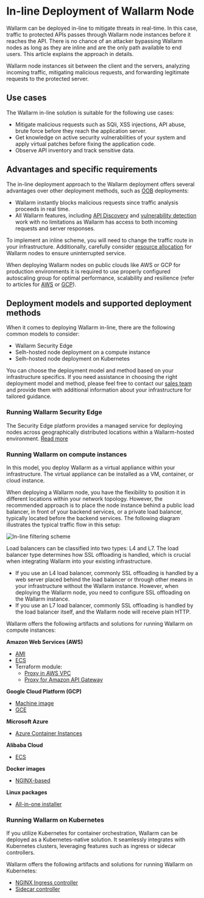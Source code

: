 # In-line Deployment of Wallarm Node

Wallarm can be deployed in-line to mitigate threats in real-time. In this case, traffic to protected APIs passes through Wallarm node instances before it reaches the API. There is no chance of an attacker bypassing Wallarm nodes as long as they are inline and are the only path available to end users. This article explains the approach in details.

Wallarm node instances sit between the client and the servers, analyzing incoming traffic, mitigating malicious requests, and forwarding legitimate requests to the protected server. 

## Use cases

The Wallarm in-line solution is suitable for the following use cases:

* Mitigate malicious requests such as SQli, XSS injections, API abuse, brute force before they reach the application server.
* Get knowledge on active security vulnerabilities of your system and apply virtual patches before fixing the application code.
* Observe API inventory and track sensitive data.

## Advantages and specific requirements

The in-line deployment approach to the Wallarm deployment offers several advantages over other deployment methods, such as [OOB](../oob/overview.md) deployments:

* Wallarm instantly blocks malicious requests since traffic analysis proceeds in real time.
* All Wallarm features, including [API Discovery](../../api-discovery/overview.md) and [vulnerability detection](../../about-wallarm/detecting-vulnerabilities.md) work with no limitations as Wallarm has access to both incoming requests and server responses.

To implement an inline scheme, you will need to change the traffic route in your infrastructure. Additionally, carefully consider [resource allocation](../../admin-en/configuration-guides/allocate-resources-for-node.md) for Wallarm nodes to ensure uninterrupted service.

When deploying Wallarm nodes on public clouds like AWS or GCP for production environments it is required  to use properly configured autoscaling group for optimal performance, scalability and resilience (refer to articles for [AWS](../../admin-en/installation-guides/amazon-cloud/autoscaling-overview.md) or [GCP](../../admin-en/installation-guides/google-cloud/autoscaling-overview.md)).

## Deployment models and supported deployment methods

When it comes to deploying Wallarm in-line, there are the following common models to consider:

* Wallarm Security Edge
* Selh-hosted node deployment on a compute instance
* Selh-hosted node deployment on Kubernetes

You can choose the deployment model and method based on your infrastructure specifics. If you need assistance in choosing the right deployment model and method, please feel free to contact our [sales team](mailto:sales@wallarm.com) and provide them with additional information about your infrastructure for tailored guidance.

### Running Wallarm Security Edge

The Security Edge platform provides a managed service for deploying nodes across geographically distributed locations within a Wallarm-hosted environment. [Read more](../security-edge/inline/overview.md)

### Running Wallarm on compute instances

In this model, you deploy Wallarm as a virtual appliance within your infrastructure. The virtual appliance can be installed as a VM, container, or cloud instance.

When deploying a Wallarm node, you have the flexibility to position it in different locations within your network topology. However, the recommended approach is to place the node instance behind a public load balancer, in front of your backend services, or a private load balancer, typically located before the backend services. The following diagram illustrates the typical traffic flow in this setup:

![In-line filtering scheme](../../images/waf-installation/inline/wallarm-inline-deployment-scheme.png)

Load balancers can be classified into two types: L4 and L7. The load balancer type determines how SSL offloading is handled, which is crucial when integrating Wallarm into your existing infrastructure.

* If you use an L4 load balancer, commonly SSL offloading is handled by a web server placed behind the load balancer or through other means in your infrastructure without the Wallarm instance. However, when deploying the Wallarm node, you need to configure SSL offloading on the Wallarm instance.
* If you use an L7 load balancer, commonly SSL offloading is handled by the load balancer itself, and the Wallarm node will receive plain HTTP.

Wallarm offers the following artifacts and solutions for running Wallarm on compute instances:

**Amazon Web Services (AWS)**

* [AMI](compute-instances/aws/aws-ami.md)
* [ECS](compute-instances/aws/aws-ecs.md)
* Terraform module:
    * [Proxy in AWS VPC](compute-instances/aws/terraform-module-for-aws-vpc.md)
    * [Proxy for Amazon API Gateway](compute-instances/aws/terraform-module-for-aws-api-gateway.md)

**Google Cloud Platform (GCP)**

* [Machine image](compute-instances/gcp/machine-image.md)
* [GCE](compute-instances/gcp/gce.md)

**Microsoft Azure**

* [Azure Container Instances](compute-instances/azure/docker-image.md)

**Alibaba Cloud**

* [ECS](compute-instances/alibaba/docker-image.md)

**Docker images**

* [NGINX-based](compute-instances/docker/nginx-based.md)

**Linux packages**

* [All-in-one installer](compute-instances/linux/all-in-one.md)

### Running Wallarm on Kubernetes

If you utilize Kubernetes for container orchestration, Wallarm can be deployed as a Kubernetes-native solution. It seamlessly integrates with Kubernetes clusters, leveraging features such as ingress or sidecar controllers.

Wallarm offers the following artifacts and solutions for running Wallarm on Kubernetes:

* [NGINX Ingress controller](../../admin-en/installation-kubernetes-en.md)
* [Sidecar controller](../kubernetes/sidecar-proxy/deployment.md)
